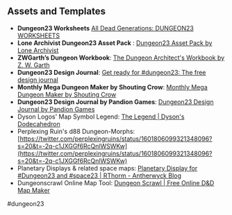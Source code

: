 ## Assets and Templates
- **Dungeon23 Worksheets** [All Dead Generations: DUNGEON23 WORKSHEETS](https://alldeadgenerations.blogspot.com/2022/12/dungeon23-worksheets.html#more)
- **Lone Archivist Dungeon23 Asset Pack** : [Dungeon23 Asset Pack by Lone Archivist](https://lonearchivist.itch.io/dungeon23)
- **ZWGarth’s Dungeon Workbook**: [The Dungeon Architect's Workbook by Z. W. Garth](https://zwgarth.itch.io/dungeon-workbook)
- **Dungeon23 Design Journal**: [Get ready for #dungeon23: The free design journal](https://pandiongames.substack.com/p/get-ready-for-dungeon23-the-free?utm_source=twitter&utm_campaign=auto_share&r=18ul2d)  
- **Monthly Mega Dungeon Maker by Shouting Crow**: [Monthly Mega Dungeon Maker by Shouting Crow](https://shoutingcrow.itch.io/monthly-mega-dungeon-maker)  
- **Dungeon23 Design Journal by Pandion Games**: [Dungeon23 Design Journal by Pandion Games](https://pandiongames.itch.io/dungeon23-journal)
- Dyson Logos' Map Symbol Legend: [The Legend | Dyson's Dodecahedron](https://dysonlogos.blog/2020/09/22/the-legend/)  
- Perplexing Ruin's d88 Dungeon-Morphs: [https://twitter.com/perplexingruins/status/1601806099321348096?s=20&t=-2q-c1JXGGf6RcQnlWSWKw](https://twitter.com/perplexingruins/status/1601806099321348096?s=20&t=-2q-c1JXGGf6RcQnlWSWKw)  
- Planetary Displays & related space maps: [Planetary Display for #Dungeon23 and #space23 | RThorm - Antherwyck Blog](https://rthorm.wordpress.com/2022/12/10/planetary-display-for-dungeon23-and-space23/)  
- Dungeonscrawl Online Map Tool: [Dungeon Scrawl | Free Online D&D Map Maker](https://dungeonscrawl.com)  



#dungeon23